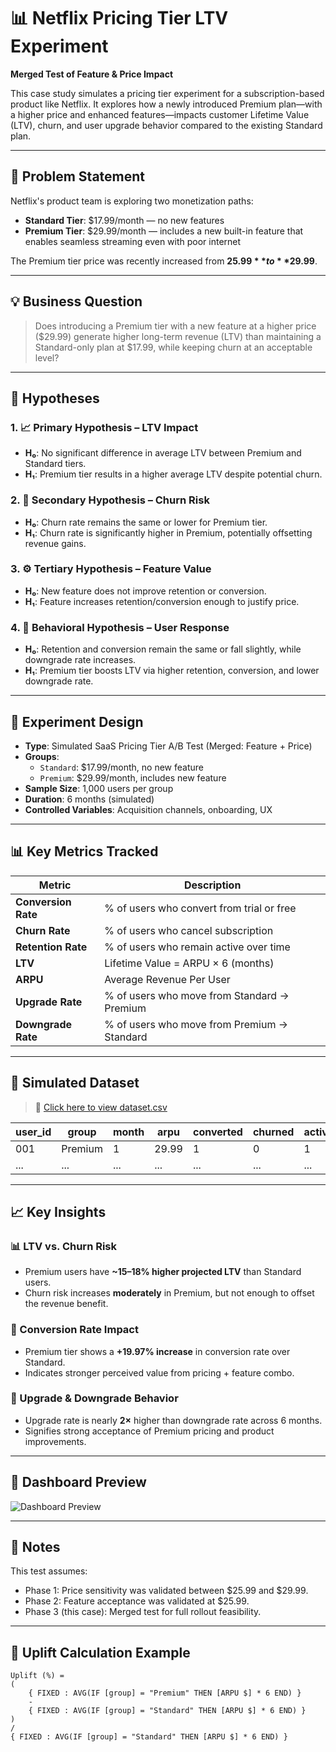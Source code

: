 # 📊 Netflix Pricing Tier LTV Experiment  
**Merged Test of Feature & Price Impact**

This case study simulates a pricing tier experiment for a subscription-based product like Netflix. It explores how a newly introduced Premium plan—with a higher price and enhanced features—impacts customer Lifetime Value (LTV), churn, and user upgrade behavior compared to the existing Standard plan.

---

## 🧩 Problem Statement

Netflix's product team is exploring two monetization paths:

- **Standard Tier**: $17.99/month — no new features
- **Premium Tier**: $29.99/month — includes a new built-in feature that enables seamless streaming even with poor internet

The Premium tier price was recently increased from **$25.99** to **$29.99**.

---

## 💡 Business Question

> Does introducing a Premium tier with a new feature at a higher price ($29.99) generate higher long-term revenue (LTV) than maintaining a Standard-only plan at $17.99, while keeping churn at an acceptable level?

---

## 🧪 Hypotheses

### 1. 📈 **Primary Hypothesis – LTV Impact**

- **H₀**: No significant difference in average LTV between Premium and Standard tiers.
- **H₁**: Premium tier results in a higher average LTV despite potential churn.

### 2. 🔁 **Secondary Hypothesis – Churn Risk**

- **H₀**: Churn rate remains the same or lower for Premium tier.
- **H₁**: Churn rate is significantly higher in Premium, potentially offsetting revenue gains.

### 3. ⚙️ **Tertiary Hypothesis – Feature Value**

- **H₀**: New feature does not improve retention or conversion.
- **H₁**: Feature increases retention/conversion enough to justify price.

### 4. 🧠 **Behavioral Hypothesis – User Response**

- **H₀**: Retention and conversion remain the same or fall slightly, while downgrade rate increases.
- **H₁**: Premium tier boosts LTV via higher retention, conversion, and lower downgrade rate.

---

## 🧪 Experiment Design

- **Type**: Simulated SaaS Pricing Tier A/B Test (Merged: Feature + Price)
- **Groups**:
  - `Standard`: $17.99/month, no new feature
  - `Premium`: $29.99/month, includes new feature
- **Sample Size**: 1,000 users per group
- **Duration**: 6 months (simulated)
- **Controlled Variables**: Acquisition channels, onboarding, UX

---

## 📊 Key Metrics Tracked

| Metric                  | Description                                      |
|------------------------|--------------------------------------------------|
| **Conversion Rate**    | % of users who convert from trial or free        |
| **Churn Rate**         | % of users who cancel subscription               |
| **Retention Rate**     | % of users who remain active over time           |
| **LTV**                | Lifetime Value = ARPU × 6 (months)               |
| **ARPU**               | Average Revenue Per User                         |
| **Upgrade Rate**       | % of users who move from Standard → Premium      |
| **Downgrade Rate**     | % of users who move from Premium → Standard      |

---

## 📁 Simulated Dataset

> 📌 [Click here to view dataset.csv](./Netflix-Pricing-Tier-LTV-Experiment.csv)

| user_id | group     | month | arpu | converted | churned | active | upgraded | downgraded | retention | revenue | trial_user |
|---------|-----------|-------|------|-----------|---------|--------|----------|------------|-----------|---------|------------|
| 001     | Premium   | 1     | 29.99| 1         | 0       | 1      | 0        | 0          | 1         | 29.99   | 0          |
| ...     | ...       | ...   | ...  | ...       | ...     | ...    | ...      | ...        | ...       | ...     | ...        |

---

## 📈 Key Insights

### 📊 LTV vs. Churn Risk

- Premium users have **~15–18% higher projected LTV** than Standard users.
- Churn risk increases **moderately** in Premium, but not enough to offset the revenue benefit.

### 🚀 Conversion Rate Impact

- Premium tier shows a **+19.97% increase** in conversion rate over Standard.
- Indicates stronger perceived value from pricing + feature combo.

### 🔄 Upgrade & Downgrade Behavior

- Upgrade rate is nearly **2×** higher than downgrade rate across 6 months.
- Signifies strong acceptance of Premium pricing and product improvements.

---

## 📌 Dashboard Preview

![Dashboard Preview](./Netflix-Pricing-Tier-LTV-Experiment.png)

---

## 📘 Notes

This test assumes:
- Phase 1: Price sensitivity was validated between $25.99 and $29.99.
- Phase 2: Feature acceptance was validated at $25.99.
- Phase 3 (this case): Merged test for full rollout feasibility.

---

## 🧠 Uplift Calculation Example

```tableau
Uplift (%) =
(
    { FIXED : AVG(IF [group] = "Premium" THEN [ARPU $] * 6 END) }
    -
    { FIXED : AVG(IF [group] = "Standard" THEN [ARPU $] * 6 END) }
)
/
{ FIXED : AVG(IF [group] = "Standard" THEN [ARPU $] * 6 END) }
